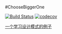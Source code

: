 #ChooseBiggerOne

[![Build Status](https://travis-ci.org/FightingLB/ChooseBiggerOne.svg?branch=master)](https://travis-ci.org/FightingLB/ChooseBiggerOne)
[![codecov](https://codecov.io/gh/FightingLB/ChooseBiggerOne/branch/master/graph/badge.svg)](https://codecov.io/gh/FightingLB/ChooseBiggerOne)

[一个学习设计模式的例子](https://www.raywenderlich.com/2102-intermediate-design-patterns-in-swift)
